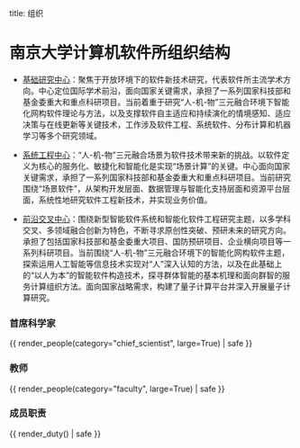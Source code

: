 title: 组织

# 南京大学计算机软件所组织结构

- [基础研究中心](research-center/index)：聚焦于开放环境下的软件新技术研究，代表软件所主流学术方向。中心定位国际学术前沿，面向国家关键需求，承担了一系列国家科技部和基金委重大和重点科研项目。当前着重于研究“人-机-物”三元融合环境下智能化网构软件理论与方法，以及支撑软件自主适应和持续演化的情境感知、适应决策与在线更新等关键技术，工作涉及软件工程、系统软件、分布计算和机器学习等多个研究领域。

- [系统工程中心](engineering-center/index)：“人-机-物”三元融合场景为软件技术带来新的挑战。以软件定义为核心的服务化、敏捷化和智能化是实现“场景计算”的关键。中心面向国家关键需求，承担了一系列国家科技部和基金委重大和重点科研项目。当前研究围绕“场景软件”，从架构开发层面、数据管理与智能化支持层面和资源平台层面，系统性地研究软件工程新技术，并实现业务价值。 

- [前沿交叉中心](leading-edge-center/index)：围绕新型智能软件系统和智能化软件工程研究主题，以多学科交叉、多领域融合创新为特色，不断寻求原创性突破、预研未来的研究方向。承担了包括国家科技部和基金委重大项目、国防预研项目、企业横向项目等一系列科研项目。当前围绕“人-机-物”三元融合环境下的智能化网构软件主题，探索运用人工智能等信息技术实现对“人”深入认知的方法，以及在此基础上的“以人为本”的智能软件构造技术，探寻群体智能的基本机理和面向群智的服务计算组织方法。面向国家战略需求，构建了量子计算平台并深入开展量子计算研究。

### 首席科学家

{{ render_people(category="chief_scientist", large=True) | safe }}

### 教师

{{ render_people(category="faculty", large=True) | safe }}

### 成员职责
{{ render_duty() | safe }}
